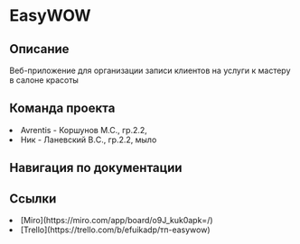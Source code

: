 # EasyWOW

## Описание
Веб-приложение для организации записи клиентов на услуги к мастеру в салоне красоты

## Команда проекта
<li> Avrentis - Коршунов М.С., гр.2.2, <avrentisgc@gmail.com>
<li> Ник - Ланевский В.C., гр.2.2, мыло
  
## Навигация по документации

## Ссылки

<li>[Miro](https://miro.com/app/board/o9J_kuk0apk=/)
<li>[Trello](https://trello.com/b/efuikadp/тп-easywow)

